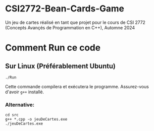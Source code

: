 # CSI2772-Bean-Cards-Game
Un jeu de cartes réalisé en tant que projet pour le cours de CSI 2772 (Concepts Avançés de Programmation en C++), Automne 2024

# Comment Run ce code

## Sur Linux (Préférablement Ubuntu)

```
./Run
```
Cette commande compilera et exécutera le programme.
Assurez-vous d'avoir `g++` installé.

### Alternative:
```
cd src
g++ *.cpp -o jeuDeCartes.exe
./jeuDeCartes.exe
```

